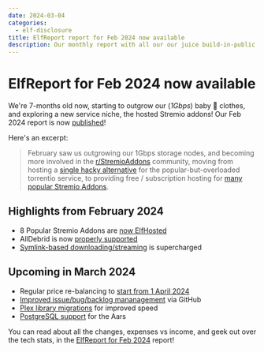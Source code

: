 ```yaml
---
date: 2024-03-04
categories:
  - elf-disclosure
title: ElfReport report for Feb 2024 now available
description: Our monthly report with all our our juice build-in-public, open-for-inspection business stats is now available!
---
```

# ElfReport for Feb 2024 now available

We're 7-months old now, starting to outgrow our (*1Gbps*) baby :baby: clothes, and exploring a new service niche, the hosted Stremio addons! Our Feb 2024 report is now [published](/open/feb-2024/)!

Here's an excerpt:

> February saw us outgrowing our 1Gbps storage nodes, and becoming more involved in the [r/StremioAddons](https://reddit.com/r/StremioAddons) community, moving from hosting a [single hacky alternative](https://torrentio.elfhosted.com) for the popular-but-overloaded torrentio service, to providing free / subscription hosting for [many popular Stremio Addons](/stremio-addons/).

## Highlights from February 2024

* 8 Popular Stremio Addons are [now ElfHosted](/open/feb-2024/#stremio-addons)
* AllDebrid is now [properly supported](/open/feb-2024/#alldebrid-support)
* [Symlink-based downloading/streaming](/open/feb-2024/#symlinks-supercharged) is supercharged

## Upcoming in March 2024

* Regular price re-balancing to [start from 1 April 2024](/open/feb-2024/#regular-pricing-re-balancing-starts-1-april-2024)
* [Improved issue/bug/backlog mananagement](/open/feb-2024/#backlog-management) via GitHub
* [Plex library migrations](/open/feb-2024/#plex-library-migrations) for improved speed
* [PostgreSQL support](/open/feb-2024/#postgresql-support-for-the-aars) for the Aars

You can read about all the changes, expenses vs income, and geek out over the tech stats, in the [ElfReport for Feb 2024](/open/feb-2024/) report!